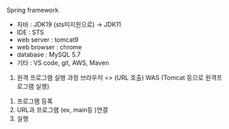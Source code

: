 Spring framework 
- 자바 : JDK19 (sts미지원으로) -> JDK11
- IDE : STS
- web server : tomcat9
- web browser : chrome
- database : MySQL 5.7
- 기타 : VS code, git, AWS, Maven

1. 원격 프로그램 실행 과정
브라우저 => (URL 호출) WAS (Tomcat 등으로 원격프로그램 실행)

1) 프로그램 등록
2) URL과 프로그램 (ex, main등 )연결 
3) 실행
